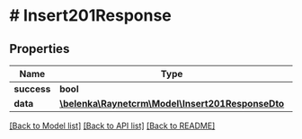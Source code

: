 # # Insert201Response

## Properties

Name | Type | Description | Notes
------------ | ------------- | ------------- | -------------
**success** | **bool** |  | [optional]
**data** | [**\belenka\Raynetcrm\Model\Insert201ResponseDto**](Insert201ResponseDto.md) |  | [optional]

[[Back to Model list]](../../README.md#models) [[Back to API list]](../../README.md#endpoints) [[Back to README]](../../README.md)
